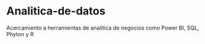 # Analitica-de-datos
Acercamiento a herramientas de analitica de negocios como Power BI, SQL, Phyton y R
